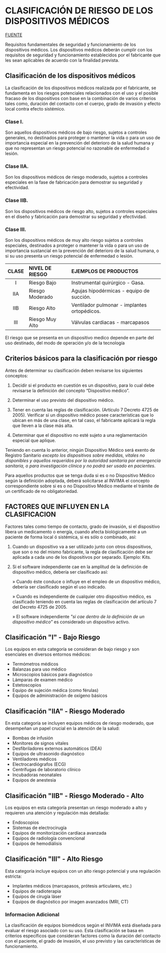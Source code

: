 # CLASIFICACIÓN DE RIESGO DE LOS DISPOSITIVOS MÉDICOS 
[FUENTE](https://www.invima.gov.co/documents/20143/442916/abc_dispositivos-medicos.pdf/d32f6922-0c50-bcaa-6b53-066edfb98274)

Requisitos fundamentales de seguridad y funcionamiento de los dispositivos médicos.
Los dispositivos médicos deberán cumplir con los requisitos de seguridad y funcionamiento
establecidos por el fabricante que les sean aplicables de acuerdo con la finalidad prevista.

## Clasificación de los dispositivos médicos

La clasificación de los dispositivos médicos realizada por el fabricante, se fundamenta en los riesgos potenciales relacionados con el uso y el posible fracaso de los dispositivos con base en la combinación de varios criterios tales como, duración del contacto con el cuerpo, grado de invasión y efecto local contra efecto sistémico.

### Clase I. 
Son aquellos dispositivos médicos de bajo riesgo, sujetos a controles generales, no destinados para proteger o mantener la vida o para un uso de importancia especial en la prevención del deterioro de la salud humana y que no representan un riesgo potencial no razonable de enfermedad o lesión.

### Clase IIA.
Son los dispositivos médicos de riesgo moderado, sujetos a controles especiales en la fase de fabricación para demostrar su seguridad y efectividad.

### Clase IIB.
Son los dispositivos médicos de riesgo alto, sujetos a controles especiales en el diseño y fabricación para demostrar su seguridad y efectividad.

### Clase III.
Son los dispositivos médicos de muy alto riesgo sujetos a controles especiales, destinados a proteger o mantener la vida o para un uso de importancia sustancial en la prevención del deterioro de la salud humana, o si su uso presenta un riesgo potencial de enfermedad o lesión.

|CLASE|NIVEL DE RIESGO|EJEMPLOS DE PRODUCTOS|
|:---:|:---|:---|
|I|Riesgo Bajo|Instrumental quirúrgico - Gasa.|
|IIA|Riesgo Moderado|Agujas hipodérmicas - equipo de succión.|
|IIB|Riesgo Alto|Ventilador pulmonar - implantes ortopédicos.|
|III|Riesgo Muy Alto|Válvulas cardiacas - marcapasos|

El riesgo que se presenta en un dispositivo medico depende en parte del uso destinado, del
modo de operación y/o de la tecnología

## Criterios básicos para la clasificación por riesgo

Antes de determinar su clasificación deben revisarse los siguientes conceptos:

1. Decidir si el producto en cuestión es un dispositivo, para lo cual debe revisarse la definición del concepto “Dispositivo médico”.

2. Determinar el uso previsto del dispositivo médico.

3. Tener en cuenta las reglas de clasificación. (Artículo 7 Decreto 4725 de 2005). Verificar si un dispositivo médico posee características que lo ubican en más de una clase, en tal caso, el fabricante aplicará la regla que lleven a la clase más alta.

4. Determinar que el dispositivo no esté sujeto a una reglamentación especial que aplique.

Teniendo en cuenta lo anterior, ningún Dispositivo Médico será exento de Registro Sanitario *excepto los dispositivos sobre medidas, vitales no disponibles y aquellos requeridos por la autoridad sanitaria por emergencia sanitaria, o para investigación clínica y no podrá ser usado en pacientes*.

Para aquellos productos que se tenga duda si es o no Dispositivo Médico según la definición adoptada, deberá solicitarse al INVIMA el concepto correspondiente sobre si es o no Dispositivo Médico mediante el trámite de un certificado de no obligatoriedad.

## FACTORES QUE INFLUYEN EN LA CLASIFICACION

Factores tales como tiempo de contacto, grado de invasión, si el dispositivo libera un medicamento o energía, cuando afecta biológicamente a un paciente de forma local ó sistémica, si es sólo o combinado, así:

1. Cuando un dispositivo va a ser utilizado junto con otros dispositivos, que son o no del mismo fabricante, la regla de clasificación debe ser aplicada a cada uno de los dispositivos por separado. Ejemplo: Kits.

2. Si el software independiente cae en la amplitud de la definición de dispositivo médico, debería ser clasificado así:

	» Cuando éste conduce o influye en el empleo de un dispositivo médico, debería ser clasificado según el uso indicado.

	» Cuando es independiente de cualquier otro dispositivo médico, es clasificado teniendo en cuenta las reglas de clasificación del artículo 7 del Decreto 4725 de 2005.

	» El software independiente *"si cae dentro de la definición de un dispositivo médico"* es considerado un dispositivo activo.




## Clasificación "I" - Bajo Riesgo

Los equipos en esta categoría se consideran de bajo riesgo y son esenciales en diversos entornos médicos:

- Termómetros médicos
- Balanzas para uso médico
- Microscopios básicos para diagnóstico
- Lámparas de examen médico
- Estetoscopios
- Equipo de sujeción médica (como férulas)
- Equipos de administración de oxígeno básicos

## Clasificación "IIA" - Riesgo Moderado

En esta categoría se incluyen equipos médicos de riesgo moderado, que desempeñan un papel crucial en la atención de la salud:

- Bombas de infusión
- Monitores de signos vitales
- Desfibriladores externos automáticos (DEA)
- Equipos de ultrasonido diagnóstico
- Ventiladores médicos
- Electrocardiógrafos (ECG)
- Centrífugas de laboratorio clínico
- Incubadoras neonatales
- Equipos de anestesia

## Clasificación "IIB" - Riesgo Moderado - Alto

Los equipos en esta categoría presentan un riesgo moderado a alto y requieren una atención y regulación más detallada:

- Endoscopios
- Sistemas de electrocirugía
- Equipos de monitorización cardíaca avanzada
- Equipos de radiología convencional
- Equipos de hemodiálisis

## Clasificación "III" - Alto Riesgo

Esta categoría incluye equipos con un alto riesgo potencial y una regulación estricta:

- Implantes médicos (marcapasos, prótesis articulares, etc.)
- Equipos de radioterapia
- Equipos de cirugía láser
- Equipos de diagnóstico por imagen avanzados (MRI, CT)

### Informacion Adicional
La clasificación de equipos biomédicos según el INVIMA está diseñada para evaluar el riesgo asociado con su uso. Esta clasificación se basa en criterios específicos que consideran factores como la duración del contacto con el paciente, el grado de invasión, el uso previsto y las características de funcionamiento.
 